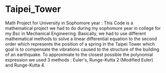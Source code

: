 # Taipei_Tower
Math Project for University in Sophomore year : 
This Code is a mathematical project we had to do during my sophomore year in college for my Bsc in Mechanical Engineering.
Basically, we had to use different mathematical methods to solve a linear differential equation to the second order which represents the position of a spring
in the Taipei Tower which goal is to compensate the vibrations caused to the structure of the building of an earthquake. To approximate to the closest possible the polynomial
expression we used 3 methods : Euler's, Runge-Kutta 2 (Modified Euler) and Runge-Kutta 4.
